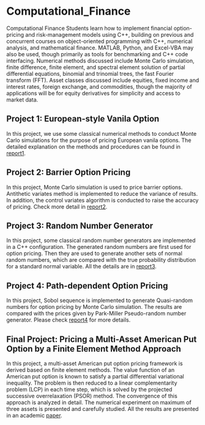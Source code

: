 # Computational_Finance
Computational Finance
Students learn how to implement financial option-pricing and risk-management models using C++, building on previous and concurrent courses on object-oriented programming with C++, numerical analysis, and mathematical finance. MATLAB, Python, and Excel-VBA may also be used, though primarily as tools for benchmarking and C++ code interfacing. Numerical methods discussed include Monte Carlo simulation, finite difference, finite element, and spectral element solution of partial differential equations, binomial and trinomial trees, the fast Fourier transform (FFT). Asset classes discussed include equities, fixed income and interest rates, foreign exchange, and commodities, though the majority of applications will be for equity derivatives for simplicity and access to market data.

## Project 1: European-style Vanila Option
In this project, we use some classical numerical methods to conduct Monte Carlo simulations for the purpose of pricing European vanila options. The detailed explanation on the methods and procedures can be found in [report1](Kai_Chen_project1/Kai_Chen_report1.pdf).

## Project 2: Barrier Option Pricing
In this project, Monte Carlo simulation is used to price barrier options. Antithetic variates method is implemented to reduce the variance of results. In addition, the control variates algorithm is conducted to raise the accuracy of pricing. Check more detail in [report2](Kai_Chen_project2/Kai_Chen_report2.pdf).

## Project 3: Random Number Generator
In this project, some classical random number generators are implemented in a C++ configuration. The generated random numbers are first used for option pricing. Then they are used to generate another sets of normal random numbers, which are compared with the true probability distribution for a standard normal variable. All the details are in [report3](Kai_Chen_project3/Kai_Chen_report3.pdf).

## Project 4: Path-dependent Option Pricing
In this project, Sobol sequence is implemented to generate Quasi-random numbers for option pricing by Monte Carlo simulation. The results are compared with the prices given by Park-Miller Pseudo-random number generator. Please check [report4](Kai_Chen_project4/Kai_Chen_report4.pdf) for more details.

## Final Project: Pricing a Multi-Asset American Put Option by a Finite Element Method Approach
In this project, a multi-asset American put option pricing framework is derived based on finite element methods. The value function of an American put option is known to satisfy a partial differential variational inequality. The problem is then reduced to a linear complementarity problem (LCP) in each time step, which is solved by the projected successive overrelaxation (PSOR) method. The convergence of this approach is analyzed in detail. The numerical experiment on maximum of three assets is presented and carefully studied. All the results are presented in an academic [paper](Final_KaiChen/Final_KaiChen.pdf).
